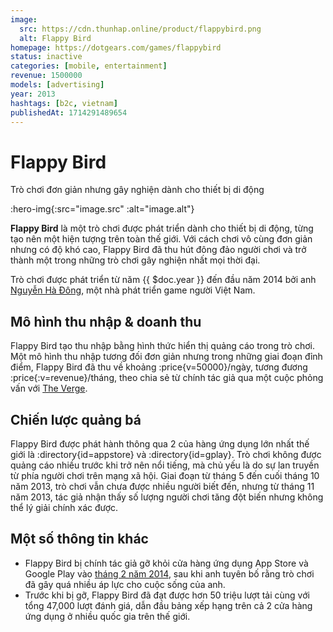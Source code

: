 ```yaml
---
image:
  src: https://cdn.thunhap.online/product/flappybird.png
  alt: Flappy Bird
homepage: https://dotgears.com/games/flappybird
status: inactive
categories: [mobile, entertainment]
revenue: 1500000
models: [advertising]
year: 2013
hashtags: [b2c, vietnam]
publishedAt: 1714291489654
---
```


# Flappy Bird

Trò chơi đơn giản nhưng gây nghiện dành cho thiết bị di động

:hero-img{:src="image.src" :alt="image.alt"}

__Flappy Bird__ là một trò chơi được phát triển dành cho thiết bị di động, từng tạo nên một hiện tượng trên toàn thế giới. Với cách chơi vô cùng đơn giản nhưng có độ khó cao, Flappy Bird đã thu hút đông đảo người chơi và trở thành một trong những trò chơi gây nghiện nhất mọi thời đại.

Trò chơi được phát triển từ năm {{ $doc.year }} đến đầu năm 2014 bởi anh [Nguyễn Hà Đông](https://twitter.com/dongatory), một nhà phát triển game người Việt Nam.

## Mô hình thu nhập & doanh thu

Flappy Bird tạo thu nhập bằng hình thức hiển thị quảng cáo trong trò chơi. Một mô hình thu nhập tương đối đơn giản nhưng trong những giai đoạn đỉnh điểm, Flappy Bird đã thu về khoảng :price{v=50000}/ngày, tương đương :price{:v=revenue}/tháng, theo chia sẻ từ chính tác giả qua một cuộc phỏng vấn với [The Verge](https://www.theverge.com/2014/2/5/5383708/flappy-bird-revenue-50-k-per-day-dong-nguyen-interview).

## Chiến lược quảng bá

Flappy Bird được phát hành thông qua 2 của hàng ứng dụng lớn nhất thế giới là :directory{id=appstore} và :directory{id=gplay}. Trò chơi không được quảng cáo nhiều trước khi trở nên nổi tiếng, mà chủ yếu là do sự lan truyền từ phía người chơi trên mạng xã hội. Giai đoạn từ tháng 5 đến cuối tháng 10 năm 2013, trò chơi vẫn chưa được nhiều người biết đến, nhưng từ tháng 11 năm 2013, tác giả nhận thấy số lượng người chơi tăng đột biến nhưng không thể lý giải chính xác được.

## Một số thông tin khác

- Flappy Bird bị chính tác giả gỡ khỏi cửa hàng ứng dụng App Store và Google Play vào [tháng 2 năm 2014](https://twitter.com/dongatory/status/432227971173068800), sau khi anh tuyên bố rằng trò chơi đã gây quá nhiều áp lực cho cuộc sống của anh.
- Trước khi bị gỡ, Flappy Bird đã đạt được hơn 50 triệu lượt tải cùng với tổng 47,000 lượt đánh giá, dẫn đầu bảng xếp hạng trên cả 2 cửa hàng ứng dụng ở nhiều quốc gia trên thế giới.
